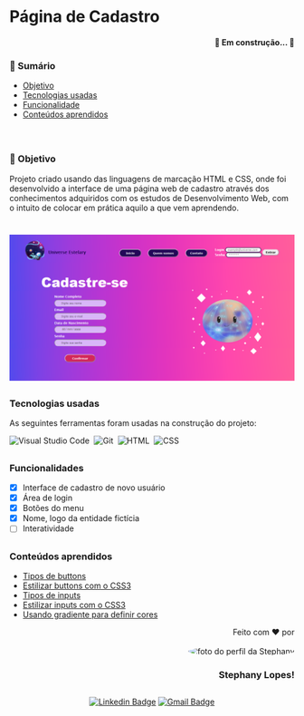 # Página de Cadastro

<h4 align="right"> 
	🚧  Em construção...  🚧
</h4>

### 📑 Sumário

<ul>
	<li><a href="https://github.com/stpn-lopes/pagina_cadastro/edit/master/README.md#objetivo">Objetivo</a></li>
	<li><a href="https://github.com/stpn-lopes/pagina_cadastro/edit/master/README.md#tecnologias-usadas">Tecnologias usadas</a></li>
	<li><a href="https://github.com/stpn-lopes/pagina_cadastro/edit/master/README.md#funcionalidades">Funcionalidade</a></li>
	<li><a href="https://github.com/stpn-lopes/pagina_cadastro/edit/master/README.md#conte%C3%BAdos-aprendidos">Conteúdos aprendidos</a></li>
</ul>
<br>

##

### 🎯  Objetivo

<p> Projeto criado usando das linguagens de marcação HTML e CSS, onde foi desenvolvido a interface de uma página web de cadastro através dos conhecimentos adquiridos com os estudos de Desenvolvimento Web, com o intuito de colocar em prática aquilo a que vem aprendendo. </p>

<h1 align="center">
  <img alt="interface de um site Web de cadastro de novos usuarios" title="example" src="https://github.com/stpn-lopes/pagina_cadastro/blob/master/img/example.png?raw=true" />
</h1>

### Tecnologias usadas

As seguintes ferramentas foram usadas na construção do projeto:

 ![Visual Studio Code](https://img.shields.io/badge/-Visual%20Studio%20Code-000080?style=for-the-badge&logo=visual-studio-code&logoColor=00CED1&labelColor=1f004e&color=483D8B)&nbsp; 
 ![Git](https://img.shields.io/badge/-Git-000080?style=for-the-badge&logo=git&logoColor=00CED1&labelColor=1f004e&color=483D8B)&nbsp;
 ![HTML](https://img.shields.io/badge/-HTML-000080?style=for-the-badge&logo=html5&logoColor=00CED1&labelColor=1f004e&color=483D8B)&nbsp;
 ![CSS](https://img.shields.io/badge/-CSS-000080?style=for-the-badge&logo=CSS3&logoColor=00CED1&labelColor=1f004e&color=483D8B)&nbsp;

## 

### Funcionalidades

- [x] Interface de cadastro de novo usuário
- [x] Área de login
- [x] Botões do menu
- [x] Nome, logo da entidade fictícia
- [ ] Interatividade

##

### Conteúdos aprendidos

- <a href="https://developer.mozilla.org/pt-BR/docs/Web/HTML/Element/button" target=" _blank">Tipos de buttons</a>
- <a href="https://satellasoft.com/artigo/css/estilizando-botoes-com-css" target=" _blank">Estilizar buttons com o CSS3</a>
- <a href="https://developer.mozilla.org/pt-BR/docs/Web/HTML/Element/input" target=" _blank">Tipos de inputs</a>
- <a href="https://youtu.be/NRSr4V3RN9I" target=" _blank">Estilizar inputs com o CSS3</a>
- <a href="https://mybrandnewlogo.com/pt/gerador-de-gradiente-de-cor" target=" _blank">Usando gradiente para definir cores</a>

	
<div align=right>

Feito com ❤️ por <br> <br>
 <img style="border-radius: 50%;" src="https://avatars.githubusercontent.com/u/91392505?v=4" width="100px;" alt="foto do perfil da Stephany">
### Stephany Lopes! 
</div>

## 
<div align=center>	
	
[![Linkedin Badge](https://img.shields.io/badge/-Stephany-blue?style=flat-square&logo=Linkedin&logoColor=white&link=https://www.linkedin.com/in/stpn-lopes/)](https://www.linkedin.com/in/stpn-lopes/) 
[![Gmail Badge](https://img.shields.io/badge/-stpn.lopes@gmail.com-c14438?style=flat-square&logo=Gmail&logoColor=white&link=mailto:stpn.lopes@gmail.com)](mailto:stpn.lopes@gmail.com)
	
</div>

